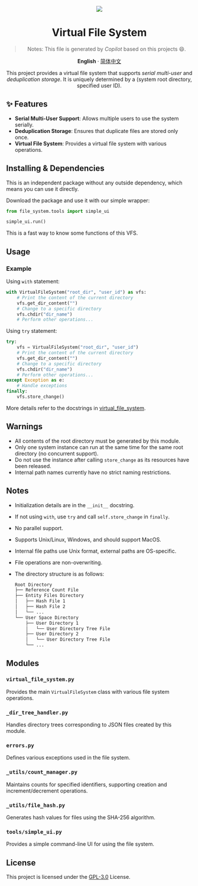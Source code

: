 <div align="center"><a name="readme-top"></a>

[![][mycat]][link-to-homepage]

[mycat]: assets/images/mycat.jpg
[link-to-homepage]: https://github.com/SinbereeGit

# Virtual File System

> Notes: This file is generated by *Copilot* based on this projects 😄.  

**English** · [简体中文](./README_zh.md)

This project provides a virtual file system that supports *serial multi-user* and *deduplication storage*. It is uniquely determined by a (system root directory, specified user ID).

</div>

## ✨ Features

- **Serial Multi-User Support**: Allows multiple users to use the system serially.
- **Deduplication Storage**: Ensures that duplicate files are stored only once.
- **Virtual File System**: Provides a virtual file system with various operations.

## Installing & Dependencies

This is an independent package without any outside dependency, which means you can use it directly.

Download the package and use it with our simple wrapper:

```python
from file_system.tools import simple_ui

simple_ui.run()
```

This is a fast way to know some functions of this VFS.

## Usage

### Example

Using `with` statement:

```python
with VirtualFileSystem("root_dir", "user_id") as vfs:
    # Print the content of the current directory
    vfs.get_dir_content("")
    # Change to a specific directory
    vfs.chdir("dir_name")
    # Perform other operations...
```

Using `try` statement:

```python
try:
    vfs = VirtualFileSystem("root_dir", "user_id")
    # Print the content of the current directory
    vfs.get_dir_content("")
    # Change to a specific directory
    vfs.chdir("dir_name")
    # Perform other operations...
except Exception as e:
    # Handle exceptions
finally:
    vfs.store_change()
```

More details refer to the docstrings in [virtual_file_system](file_system/virtual_file_system.py).

## Warnings

- All contents of the root directory must be generated by this module.
- Only one system instance can run at the same time for the same root directory (no concurrent support).
- Do not use the instance after calling `store_change` as its resources have been released.
- Internal path names currently have no strict naming restrictions.

## Notes

- Initialization details are in the `__init__` docstring.
- If not using `with`, use `try` and call `self.store_change` in `finally`.
- No parallel support.
- Supports Unix/Linux, Windows, and should support MacOS.
- Internal file paths use Unix format, external paths are OS-specific.
- File operations are non-overwriting.
- The directory structure is as follows:

  ```txt
  Root Directory
  ├── Reference Count File
  ├── Entity Files Directory
  │   ├── Hash File 1
  │   ├── Hash File 2
  │   └── ...
  └── User Space Directory
      ├── User Directory 1
      │   └── User Directory Tree File
      ├── User Directory 2
      │   └── User Directory Tree File
      └── ...
  ```

## Modules

### `virtual_file_system.py`

Provides the main `VirtualFileSystem` class with various file system operations.

### `_dir_tree_handler.py`

Handles directory trees corresponding to JSON files created by this module.

### `errors.py`

Defines various exceptions used in the file system.

### `_utils/count_manager.py`

Maintains counts for specified identifiers, supporting creation and increment/decrement operations.

### `_utils/file_hash.py`

Generates hash values for files using the SHA-256 algorithm.

### `tools/simple_ui.py`

Provides a simple command-line UI for using the file system.

## License

This project is licensed under the [GPL-3.0](LICENSE) License.

